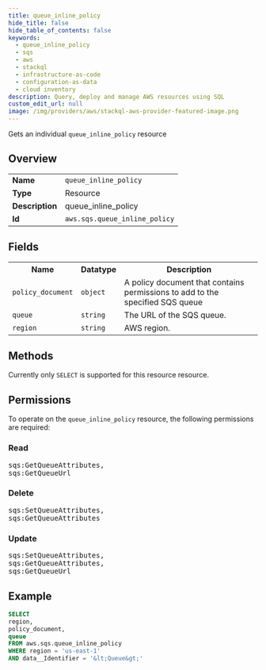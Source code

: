 ```yaml
---
title: queue_inline_policy
hide_title: false
hide_table_of_contents: false
keywords:
  - queue_inline_policy
  - sqs
  - aws
  - stackql
  - infrastructure-as-code
  - configuration-as-data
  - cloud inventory
description: Query, deploy and manage AWS resources using SQL
custom_edit_url: null
image: /img/providers/aws/stackql-aws-provider-featured-image.png
---
```

Gets an individual <code>queue_inline_policy</code> resource

## Overview
<table><tbody>
<tr><td><b>Name</b></td><td><code>queue_inline_policy</code></td></tr>
<tr><td><b>Type</b></td><td>Resource</td></tr>
<tr><td><b>Description</b></td><td>queue_inline_policy</td></tr>
<tr><td><b>Id</b></td><td><code>aws.sqs.queue_inline_policy</code></td></tr>
</tbody></table>

## Fields
<table><tbody>
<tr><th>Name</th><th>Datatype</th><th>Description</th></tr>
<tr><td><code>policy_document</code></td><td><code>object</code></td><td>A policy document that contains permissions to add to the specified SQS queue</td></tr>
<tr><td><code>queue</code></td><td><code>string</code></td><td>The URL of the SQS queue.</td></tr>
<tr><td><code>region</code></td><td><code>string</code></td><td>AWS region.</td></tr>

</tbody></table>

## Methods
Currently only <code>SELECT</code> is supported for this resource resource.

## Permissions

To operate on the <code>queue_inline_policy</code> resource, the following permissions are required:

### Read
<pre>
sqs:GetQueueAttributes,
sqs:GetQueueUrl</pre>

### Delete
<pre>
sqs:SetQueueAttributes,
sqs:GetQueueAttributes</pre>

### Update
<pre>
sqs:SetQueueAttributes,
sqs:GetQueueAttributes,
sqs:GetQueueUrl</pre>


## Example
```sql
SELECT
region,
policy_document,
queue
FROM aws.sqs.queue_inline_policy
WHERE region = 'us-east-1'
AND data__Identifier = '&lt;Queue&gt;'
```
